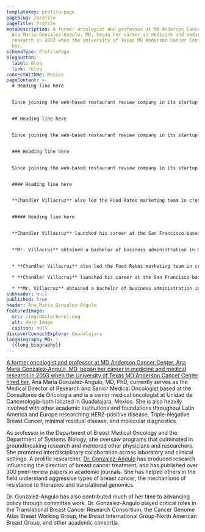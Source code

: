 ```yaml
---
templateKey: profile-page
pageSlug: /profile
pageTitle: Profile
metaDescription: A former oncologist and professor at MD Anderson Cancer Center,
  Ana Maria Gonzalez-Angulo, MD, began her career in medicine and medical
  research in 2003 when the University of Texas MD Anderson Cancer Center hired
  her.
schemaType: ProfilePage
blogButton:
  label: Blog
  link: /blog
connectWithMe: Mexico
pageContent: >-
  # Heading line here


  Since joining the web-based restaurant review company in its startup phase, **Chandler Villacruz** has spearheaded market research activities that have allowed the firm to build effective advertising campaigns and achieve sound business growth.


  ## Heading line here


  Since joining the web-based restaurant review company in its startup phase, **Chandler Villacruz** has spearheaded market research activities that have allowed the firm to build effective advertising campaigns and achieve sound business growth.


  ### Heading line here


  Since joining the web-based restaurant review company in its startup phase, **Chandler Villacruz** has spearheaded market research activities that have allowed the firm to build effective advertising campaigns and achieve sound business growth.


  #### Heading line here


  **Chandler Villacruz** also led the Food Rates marketing team in creating a successful *user rewards program* that boosted online signups by 10,000 accounts in its first 30 days. For his achievements in his field, the [San Francisco Business Times](file:///home/surajit/Downloads/executives%20(2)/executives/profile.html#) recognized him as one of its “40 Under 40” *business leaders* in 2014.


  ##### Heading line here


  **Chandler Villacruz** launched his career at the San Francisco-based Healthy Living. After only six years with the firm, he advanced from his position of marketing associate to the role of marketing director.


  **Mr. Villacruz** obtained a bachelor of business administration in marketing from the Mays Business School at Texas A&M University, where he pursued the Advertising Strategy career track. Subsequently, he earned a master of science in marketing at the University of Southern California.


  * **Chandler Villacruz** also led the Food Rates marketing team in creating a successful *user rewards program* that boosted online signups by 10,000 accounts in its first 30 days. For his achievements in his field, the [San Francisco Business Times](file:///home/surajit/Downloads/executives%20(2)/executives/profile.html#) recognized him as one of its “40 Under 40” *business leaders* in 2014.

  * **Chandler Villacruz** launched his career at the San Francisco-based Healthy Living. After only six years with the firm, he advanced from his position of marketing associate to the role of marketing director.

  * **Mr. Villacruz** obtained a bachelor of business administration in marketing from the Mays Business School at Texas A&M University, where he pursued the Advertising Strategy career track. Subsequently, he earned a master of science in marketing at the University of Southern California.
subheader: null
published: true
header: Ana_Maria_Gonzalez-Angulo
featuredImage:
  src: /img/doctorhero1.png
  alt: Hero Image
  caption: null
discoverConnectExplore: Guadalajara
longBiography_MD: |
  {{long_biography}}
---
```

[A former oncologist and professor at MD Anderson Cancer Center, Ana Maria Gonzalez-Angulo, MD, began her career in medicine and medical research in 2003 when the University of Texas MD Anderson Cancer Center hired her.](https://www.cake.me/anamariagonzalezangulo) Ana Maria Gonzalez-Angulo, MD, PhD, currently serves as the Medical Director of Research and Senior Medical Oncologist based at the Consultores de Oncologia and is a senior medical oncologist at Unidad de Cancerologia-both located in Guadalajara, Mexico. She is also heavily involved with other academic institutions and foundations throughout Latin America and Europe researching HER2-positive disease, Triple-Negative Breast Cancer, minimal residual disease, and molecular diagnostics.

As professor in the Department of Breast Medical Oncology and the Department of Systems Biology, she oversaw programs that culminated in groundbreaking research and mentored other physicians and researchers. She promoted interdisciplinary collaboration across laboratory and clinical settings. A prolific researcher, [Dr. Gonzalez-Angulo](https://medium.com/@drgonzalezangulo) has produced research influencing the direction of breast cancer treatment, and has published over 300 peer-review papers in academic journals. She has helped others in the field understand aggressive types of breast cancer, the mechanisms of resistance to therapies and translational genomics.

Dr. Gonzalez-Angulo has also contributed much of her time to advancing policy through committee work. Dr. Gonzalez-Angulo played critical roles in the Translational Breast Cancer Research Consortium, the Cancer Genome Atlas Breast Working Group, the Breast International Group-North American Breast Group, and other academic consortia.